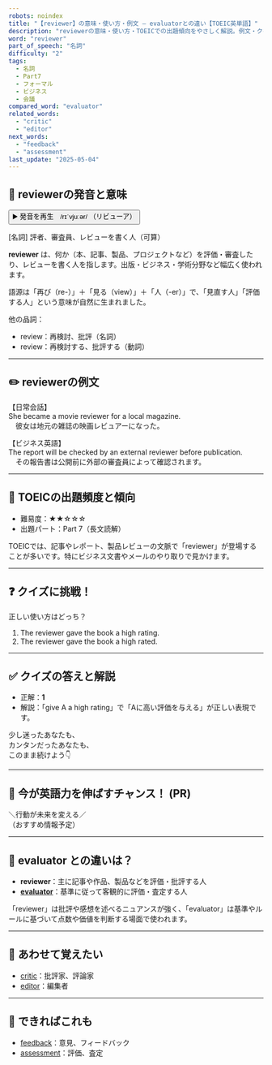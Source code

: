 ```yaml
---
robots: noindex
title: "【reviewer】の意味・使い方・例文 ― evaluatorとの違い【TOEIC英単語】"
description: "reviewerの意味・使い方・TOEICでの出題傾向をやさしく解説。例文・クイズ付きでevaluatorとの違いもわかりやすく学べます。"
word: "reviewer"
part_of_speech: "名詞"
difficulty: "2"
tags:
  - 名詞
  - Part7
  - フォーマル
  - ビジネス
  - 会議
compared_word: "evaluator"
related_words:
  - "critic"
  - "editor"
next_words:
  - "feedback"
  - "assessment"
last_update: "2025-05-04"
---
```


## 🔰 reviewerの発音と意味

<button class="play-audio" onclick="playTTS('reviewer')">
  <span class="play-audio-main">
    ▶️ 発音を再生　/rɪˈvjuːər/
  </span>
  <span class="play-audio-sub">
    （リビューア）
  </span>
</button>

[名詞] 評者、審査員、レビューを書く人（可算）

**reviewer** は、何か（本、記事、製品、プロジェクトなど）を評価・審査したり、レビューを書く人を指します。出版・ビジネス・学術分野など幅広く使われます。

語源は「再び（re-）」＋「見る（view）」＋「人（-er）」で、「見直す人」「評価する人」という意味が自然に生まれました。

他の品詞：  
- review：再検討、批評（名詞）  
- review：再検討する、批評する（動詞）

---

## ✏️ reviewerの例文

【日常会話】  
She became a movie reviewer for a local magazine.  
　彼女は地元の雑誌の映画レビュアーになった。

【ビジネス英語】  
The report will be checked by an external reviewer before publication.  
　その報告書は公開前に外部の審査員によって確認されます。

---

## 🎯 TOEICの出題頻度と傾向

- 難易度：★★☆☆☆
- 出題パート：Part 7（長文読解）

TOEICでは、記事やレポート、製品レビューの文脈で「reviewer」が登場することが多いです。特にビジネス文書やメールのやり取りで見かけます。

---

## ❓ クイズに挑戦！

正しい使い方はどっち？

1. The reviewer gave the book a high rating.  
2. The reviewer gave the book a high rated.

---

## ✅ クイズの答えと解説

- 正解：**1**
- 解説：「give A a high rating」で「Aに高い評価を与える」が正しい表現です。

少し迷ったあなたも、  
カンタンだったあなたも、  
このまま続けよう👇️

---

## 🚀 今が英語力を伸ばすチャンス！ (PR)

<div class="info-center">
＼行動が未来を変える／<br>  
（おすすめ情報予定）
</div>

---

## 🤔  evaluator との違いは？

- **reviewer**：主に記事や作品、製品などを評価・批評する人
- **[evaluator](/word/evaluator)**：基準に従って客観的に評価・査定する人

「reviewer」は批評や感想を述べるニュアンスが強く、「evaluator」は基準やルールに基づいて点数や価値を判断する場面で使われます。

---

## 🧩 あわせて覚えたい

- [critic](/word/critic)：批評家、評論家
- [editor](/word/editor)：編集者

---

## 📖 できればこれも

- [feedback](/word/feedback)：意見、フィードバック
- [assessment](/word/assessment)：評価、査定

<!-- cvid: aid00_bid14 -->
